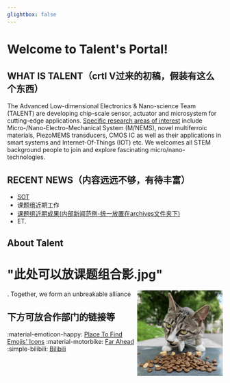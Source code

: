 ```yaml
---
glightbox: false
---
```


# **Welcome to Talent's Portal!**

## **WHAT IS TALENT（crtl V过来的初稿，假装有这么个东西）**
The Advanced Low-dimensional Electronics & Nano-science Team (TALENT) are developing chip-scale sensor, actuator and microsystem for cutting-edge applications.  [Specific research areas of interest](./Research/SOT/SOT.md) include Micro-/Nano-Electro-Mechanical System (M/NEMS), novel multiferroic materials, PiezoMEMS transducers, CMOS IC as well as their applications in smart systems and Internet-Of-Things (IOT) etc.   We welcomes all STEM background people to join and explore fascinating micro/nano-technologies.


## **RECENT NEWS（内容远远不够，有待丰富）**

* [SOT](./Research/SOT/SOT.md)
* 课题组近期工作
* [课题组近期成果(内部新闻范例-统一放置在archives文件夹下)](./Archives/1/1.md)
* ET.

## **About Talent**
# "此处可以放课题组合影.jpg" 
<img align="right" width="200px" src="./img/cat.jpg"/>
 .
Together, we form an unbreakable alliance



## **下方可放合作部门的链接等**

:material-emoticon-happy: [Place To Find Emojis' Icons](https://squidfunk.github.io/mkdocs-material/reference/icons-emojis/)
:material-motorbike: [Far Ahead](https://www.bilibili.com/video/BV1Nh4y1v7w3/)
:simple-bilibili: [Bilibili](https://www.bilibili.com/video/BV1Nh4y1v7w3/)
